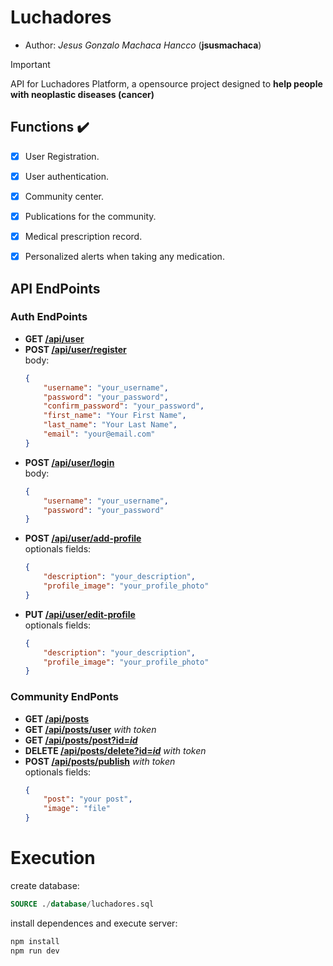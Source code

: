# Luchadores

* Author: *Jesus Gonzalo Machaca Hancco* (**jsusmachaca**)


> [!IMPORTANT]
> API for Luchadores Platform, a opensource project designed to **help people with neoplastic diseases (cancer)**

## Functions ✔️
- [x] User Registration.
- [x] User authentication.
- [x] Community center.
- [x] Publications for the community.
- [x] Medical prescription record.
- [x] Personalized alerts when taking any medication.


## API EndPoints

### Auth EndPoints
- **GET [/api/user]()**
- **POST [/api/user/register]()**  
  body: 
  ```json
  {
      "username": "your_username",
      "password": "your_password",
      "confirm_password": "your_password",
      "first_name": "Your First Name",
      "last_name": "Your Last Name",
      "email": "your@email.com"
  }
  ```
- **POST [/api/user/login]()**  
  body: 
  ```json
  {
      "username": "your_username",
      "password": "your_password"
  }
  ```
- **POST [/api/user/add-profile]()**  
  optionals fields:
  ```json
  {
      "description": "your_description",
      "profile_image": "your_profile_photo"
  }
  ```
- **PUT [/api/user/edit-profile]()**  
  optionals fields:
  ```json
  {
      "description": "your_description",
      "profile_image": "your_profile_photo"
  }
  ```


### Community EndPonts
- **GET [/api/posts]()**
- **GET [/api/posts/user]()** *with token*
- **GET [/api/posts/post?id=*id*]()**
- **DELETE [/api/posts/delete?id=*id*]()** *with token*
- **POST [/api/posts/publish]()** *with token*  
  optionals fields:
  ```json
  {
      "post": "your post",
      "image": "file"
  }
  ```


# Execution

create database:
```sql
SOURCE ./database/luchadores.sql
```
install dependences and execute server:
```sh
npm install
npm run dev
```